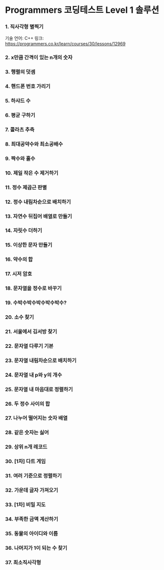 # Programmers 코딩테스트 Level 1 솔루션

### 1. 직사각형 별찍기
  기술 언어: C++
  링크: https://programmers.co.kr/learn/courses/30/lessons/12969
  
### 2. x만큼 간격이 있는 n개의 숫자
### 3. 행렬의 덧셈
### 4. 핸드폰 번호 가리기
### 5. 하샤드 수
### 6. 평균 구하기
### 7. 콜라츠 추측
### 8. 최대공약수와 최소공배수
### 9. 짝수와 홀수
### 10. 제일 작은 수 제거하기
### 11. 정수 제곱근 판별
### 12. 정수 내림차순으로 배치하기
### 13. 자연수 뒤집어 배열로 만들기
### 14. 자릿수 더하기
### 15. 이상한 문자 만들기
### 16. 약수의 합
### 17. 시저 암호
### 18. 문자열을 정수로 바꾸기
### 19. 수박수박수박수박수박수?
### 20. 소수 찾기
### 21. 서울에서 김서방 찾기
### 22. 문자열 다루기 기본
### 23. 문자열 내림차순으로 배치하기
### 24. 문자열 내 p와 y의 개수
### 25. 문자열 내 마음대로 정렬하기
### 26. 두 정수 사이의 합
### 27. 나누어 떨어지는 숫자 배열
### 28. 같은 숫자는 싫어
### 29. 상위 n개 레코드
### 30. [1차] 다트 게임
### 31. 여러 기준으로 정렬하기
### 32. 가운데 글자 가져오기
### 33. [1차] 비밀 지도
### 34. 부족한 금액 계산하기
### 35. 동물의 아이디와 이름
### 36. 나머지가 1이 되는 수 찾기
### 37. 최소직사각형
